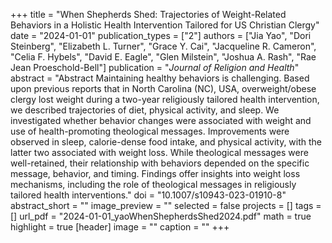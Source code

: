 +++
title = "When Shepherds Shed: Trajectories of Weight-Related Behaviors in a Holistic Health Intervention Tailored for US Christian Clergy"
date = "2024-01-01"
publication_types = ["2"]
authors = ["Jia Yao", "Dori Steinberg", "Elizabeth L. Turner", "Grace Y. Cai", "Jacqueline R. Cameron", "Celia F. Hybels", "David E. Eagle", "Glen Milstein", "Joshua A. Rash", "Rae Jean Proeschold-Bell"]
publication = "*Journal of Religion and Health*" 
abstract = "Abstract Maintaining healthy behaviors is challenging. Based upon previous reports that in North Carolina (NC), USA, overweight/obese clergy lost weight during a two-year religiously tailored health intervention, we described trajectories of diet, physical activity, and sleep. We investigated whether behavior changes were associated with weight and use of health-promoting theological messages. Improvements were observed in sleep, calorie-dense food intake, and physical activity, with the latter two associated with weight loss. While theological messages were well-retained, their relationship with behaviors depended on the specific message, behavior, and timing. Findings offer insights into weight loss mechanisms, including the role of theological messages in religiously tailored health interventions."
doi = "10.1007/s10943-023-01910-8"
abstract_short = ""
image_preview = ""
selected = false
projects = []
tags = []
url_pdf = "2024-01-01_yaoWhenShepherdsShed2024.pdf"
math = true
highlight = true
[header]
image = ""
caption = ""
+++
